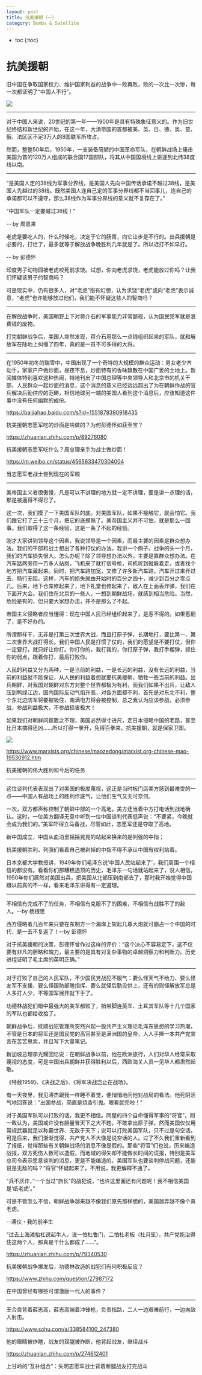 ```yaml
---
layout: post
title: 抗美援朝（一）
category: Bombs & Satellite 
---
```


* toc
{:toc}

# 抗美援朝

旧中国在争取国家权力、维护国家利益的战争中一败再败，败的一次比一次惨，每一次都证明了“中国人不行”。

![](/images/img4/Korean_War.png)

---

对于中国人来说，20世纪的第一年——1900年是具有特殊象征意义的。作为旧世纪终结和新世纪的开始，在这一年，大清帝国的首都被美、英、日、徳、奥、意、俄、法区区不足3万人的8国联军所攻占。

然而，整整50年后，1950年，一支装备简陋的中国革命军队，在朝鲜战场上痛击美国为首的120万人组成的联合国17国部队，将其从中国国境线上驱逐到北纬38度线以南。

---

“是美国人定的38线为军事分界线，是美国人先向中国传话承诺不越过38线，是美国人先越过的38线。既然美国人连自己定的军事分界线都不当回事儿，连自己的承诺都可以不遵守，那么38线作为军事分界线的意义就不复存在了。”

“中国军队一定要越过38线！”

-- by 周恩来

老虎是要吃人的，什么时候吃，决定于它的肠胃，向它让步是不行的。出兵援朝是必要的，打烂了，最多就等于解放战争晚胜利几年就是了。所以迟打不如早打。

-- by 彭德怀

印度男子动物园被老虎咬死前求饶。试想，你向老虎求饶，老虎能放过你吗？让我们怀疑该男子的智商吗？

可是现实中，仍有很多人，对“老虎”抱有幻想，认为求饶“老虎”或向“老虎”表示诚意，“老虎”也许能够放过他们，我们能不怀疑这些人的智商吗？

---

在解放战争时，美国朝野上下对蒋介石的军事能力非常鄙视，认为国民党军就是浪费钱的废物。

打完朝鲜战争后，美国人突然发现，蒋介石用那么一点钱组织起来的军队，就和解放军在陆地上纠缠了四年，真的是一员不可多得的大将。

---

在1950年初冬的瑞雪中，中国出现了一个奇特的大规模的群众运动：男女老少齐动手，家家户户做炒面，昼夜不息，炒面特有的香味飘散在中国广袤的土地上。新闻媒体特别喜欢这种热闹，特地刊出了中国总理等中央领导人和北京市的机关干部、人民群众一起炒面的消息，这个消息的意义已经远远超出了为在朝鲜作战的官兵解决后勤供应的范畴，相信地球另一端的美国人看到这个消息后，应该知道这件事中没有任何幽默的成份。

https://baijiahao.baidu.com/s?id=1551878390918435

抗美援朝志愿军吃的炒面是啥做的？为何彭德怀如获至宝？

https://zhuanlan.zhihu.com/p/89276080

抗美援朝志愿军吃什么？周总理亲手为战士做炒面！

https://m.weibo.cn/status/4565633470304004

当志愿军老战士尝到现在的军粮

---

美帝国主义者很傲慢，凡是可以不讲理的地方就一定不讲理，要是讲一点理的话，那是被逼得不得已了。 

这一次，我们摸了一下美国军队的底。对美国军队，如果不接触它，就会怕它。我们跟它打了三十三个月，把它的底摸熟了。美帝国主义并不可怕，就是那么一回事。我们取得了这一条经验，这是一条了不起的经验。

刚才大家讲到领导这个因素，我说领导是一个因素，而最主要的因素是群众想办法。我们的干部和战士想出了各种打仗的办法。我讲一个例子。战争的头一个月，我们的汽车损失很大。怎么办呢？除了领导想办法以外，主要是靠群众想办法。在汽车路两旁用一万多人站岗，飞机来了就打信号枪，司机听到就躲着走，或者找个地方把汽车藏起来。同时，把汽车路加宽，又修了许多新汽车路，汽车开过来开过去，畅行无阻。这样，汽车的损失就由开始时的百分之四十，减少到百分之零点几。后来，地下仓库修起来了，地下礼堂也修起来了，敌人在上面丢炸弹，我们在下面开大会。我们住在北京的一些人，一想到朝鲜战场，就感到相当危险。当然，危险是有的，但只要大家想办法，并不是那么了不起。

帝国主义侵略者应当懂得：现在中国人民已经组织起来了，是惹不得的。如果惹翻了，是不好办的。

所谓那样干，无非是打第三次世界大战，而且打原子弹，长期地打，要比第一、第二次世界大战打得长。我们中国人民是打惯了仗的，我们的愿望是不要打仗，但你一定要打，就只好让你打。你打你的，我打我的，你打原子弹，我打手榴弹，抓住你的弱点，跟着你打，最后打败你。

人民的利益又分为两种，一是当前的利益，一是长远的利益，没有长远的利益，当前的利益就不能保证，从人民的利益着想就要抗美援朝，牺牲一些当前的利益。出兵朝鲜，对我国对朝鲜对东方对整个世界都极为有利，而我们如果不出兵，让敌人压到鸭绿江边，国内国际反动气焰升高，对各方面都不利，首先是对东北不利，整个东北边防军将要被吸住，南满电力将会被控制，总之我认为应该参战，必须参战，参战利益极大，不参战损害极大！

如果我们对朝鲜问题置之不理，美国必然得寸进尺，走日本侵略中国的老路，甚至比日本搞得还凶……所以打得一拳开，免得百拳来。抗美援朝，就是保家卫国。

![](/images/img3/korea_war.webp)

https://www.marxists.org/chinese/maozedong/marxist.org-chinese-mao-19530912.htm

抗美援朝的伟大胜利和今后的任务

---

这位谈判代表表现出了对美国的极度蔑视，这正是当时板门店美方感到最难受的一点——中国人有战场上的胜利作底气，让他们生气又无可奈何。

一次，双方都声称控制了朝鲜中部的一个高地，美方还当着中方打电话到战地确认。这时，一位美方翻译无意中听到一位中国谈判代表低声说：“不要紧，今晚就会成为我们的。”美军吓得立马备战，尽管如此，志愿军还是夺取了高地。

新中国成立，中国从血泊里摇摇晃晃的站起来换来的是列强的中指；

抗美援朝胜利，列强们看着自己被剁掉的中指不得不承认中国有权利站着。

日本京都大学教授讲，1949年你们毛泽东说‘中国人民站起来了’，我们周围一个相信的都没有。看看你们那糟糕透顶的历史，毛泽东一句话就站起来了，没人相信。1950年你们居然对美国出兵，把美国从北部压到南部去了，那时我开始觉得中国跟以前真的不一样，看来毛泽东讲得有一定道理。

---

不相信有完成不了的任务，不相信有克服不了的困难，不相信有战胜不了的敌人。--by 杨根思

西方侵略者几百年来只要在东制方一个海岸上架起几尊大炮就可霸占一个中国的时代，是一去不复返了！--by 彭德怀

对于抗美援朝的决策，彭德怀曾作过这样的评价：“这个决心不容易定下，这不仅要有非凡的胆略和魄力，最主要的是具有对复杂事物的卓越洞察力和判断力。历史进程证明了毛主席的英明正确。”

---

对于打败了自己的人民军队，不少国民党战犯不服气：要么怪天气不给力、要么怪友军不支援、要么怪国防部瞎指挥、要么就怪后勤没供上，还有的则怪解放军总是人多打人少，不等国军展开就下手了。

功德林战犯们眼中最强大的美军都败了，捎带脚连英军、土耳其军队等十几个国家的军队也都给收拾了。

朝鲜战争后，抚顺战犯管理所突然兴起一股共产主义理论毛泽东思想的学习热潮，不管是日本的将军还是国民党的高官甚至是满洲国的皇帝，人人手捧一本共产党宣言在苦苦思索，并且写下大量笔记。

新加坡总理李光耀回忆说：在朝鲜战争以前，他在欧洲旅行，人们对华人经常采取蔑视的态度，可是中国出兵朝鲜并获得胜利以后，西欧海关人员一见华人都肃然起敬。

《特赦1959》、《决战之后》、《将军决战岂止在战场》。

有一天夜里，我见溥杰跟我一样睡不着觉，便悄悄地问他对战局的看法。他死阴活气地回答说：“出国参战，简直是烧香引鬼。眼看就完啦！”

对于美国军队可以打败的话，我更不相信。同屋的四个自命懂得军事的“将官”，则一致认为，美国或许没有胆量冒天下之大不韪，不敢拿出原子弹，然而美国仅仅用常规武器就足以称霸世界、无敌于天下；说可以打败美国军队，只不过是句空话。可是后来，我们渐渐觉得，共产党人不大像是说空话的人。过了不久我们重新看到了报纸，觉得那些有关朝鲜战场的消息不像是假的。那些“将官”们也说，历来编造战报，双方死伤人数可以造假，而地域的得失却不能做长时间的谎报，特别是美军总司令表示愿意谈判的消息，更是不能编造的。美国军队也要谈判停战问题，还能说是无敌的吗？“将官”怀疑起来了，不用说，我更解释不通了。

“兵不厌诈，”一个当过“旅长”的战犯说，“也许这里面还有问题呢！我不相信美国是‘纸老虎’。”

可是不管怎么不信，朝鲜战争越来越不像我们原先那样想的，美国越弄越不像个真老虎。

--溥仪・我的前半生

“过去上海滩抬杠说起牛人，说一怕杜鲁门，二怕杜老板（杜月笙），共产党能治得住这两个人，那真是干什么都成了……”。

https://zhuanlan.zhihu.com/p/79340530

抗美援朝战争爆发后，功德林改造的战犯们有何积极反应？

https://www.zhihu.com/question/27987172

在中国曾经有哪些可谓激励一代人的事件？

---

王合良背着薛志高，薛志高端着冲锋枪，负责指路，二人一边艰难前行，一边向敌人射击。

https://www.sohu.com/a/338584100_247380

他的眼睛被炸瞎，战友的双腿被炸断，他背起战友，继续战斗

https://zhuanlan.zhihu.com/p/274612401

上甘岭的“互补组合”：失明志愿军战士背着断腿战友打完战斗
